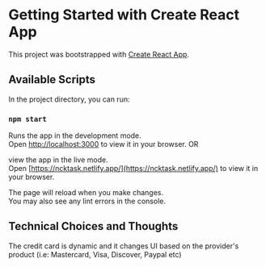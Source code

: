 # Getting Started with Create React App

This project was bootstrapped with [Create React App](https://github.com/facebook/create-react-app).

## Available Scripts

In the project directory, you can run:

### `npm start`

Runs the app in the development mode.\
Open [http://localhost:3000](http://localhost:3000) to view it in your browser. OR 

view the app in the live mode.\
Open [https://ncktask.netlify.app/](https://ncktask.netlify.app/) to view it in your browser.

The page will reload when you make changes.\
You may also see any lint errors in the console.

## Technical Choices and Thoughts

The credit card is dynamic and it changes UI based on the provider's product (i.e: Mastercard, Visa, Discover, Paypal etc)





